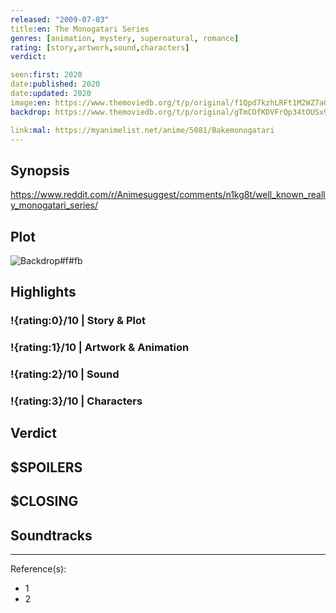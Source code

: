 ```yaml
---
released: "2009-07-03"
title:en: The Monogatari Series
genres: [animation, mystery, supernatural, romance]
rating: [story,artwork,sound,characters]
verdict:

seen:first: 2020
date:published: 2020
date:updated: 2020
image:en: https://www.themoviedb.org/t/p/original/f1Qpd7kzhLRFt1M2WZ7aCvgbRY6.jpg
backdrop: https://www.themoviedb.org/t/p/original/gTmCOfKDVFrQp34tOUSx9qgd6LF.jpg

link:mal: https://myanimelist.net/anime/5081/Bakemonogatari
---
```



## Synopsis

<https://www.reddit.com/r/Animesuggest/comments/n1kg8t/well_known_really_monogatari_series/>

## Plot

![Backdrop#f#fb](https://www.themoviedb.org/t/p/original/jsK6AVtQ7ANFBWSN6MRjJZVRdzQ.jpg "Source: TMDB")

## Highlights

### !{rating:0}/10 | Story & Plot

### !{rating:1}/10 | Artwork & Animation

### !{rating:2}/10 | Sound

### !{rating:3}/10 | Characters

## Verdict

## $SPOILERS

## $CLOSING

## Soundtracks

***
Reference(s):

- 1
- 2
